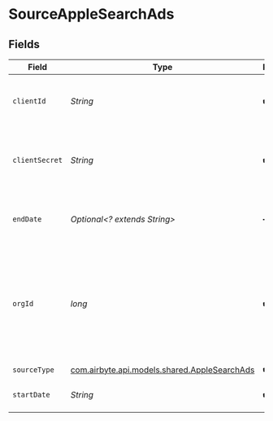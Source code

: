 # SourceAppleSearchAds


## Fields

| Field                                                                                                                                                                                   | Type                                                                                                                                                                                    | Required                                                                                                                                                                                | Description                                                                                                                                                                             | Example                                                                                                                                                                                 |
| --------------------------------------------------------------------------------------------------------------------------------------------------------------------------------------- | --------------------------------------------------------------------------------------------------------------------------------------------------------------------------------------- | --------------------------------------------------------------------------------------------------------------------------------------------------------------------------------------- | --------------------------------------------------------------------------------------------------------------------------------------------------------------------------------------- | --------------------------------------------------------------------------------------------------------------------------------------------------------------------------------------- |
| `clientId`                                                                                                                                                                              | *String*                                                                                                                                                                                | :heavy_check_mark:                                                                                                                                                                      | A user identifier for the token request. See <a href="https://developer.apple.com/documentation/apple_search_ads/implementing_oauth_for_the_apple_search_ads_api">here</a>              |                                                                                                                                                                                         |
| `clientSecret`                                                                                                                                                                          | *String*                                                                                                                                                                                | :heavy_check_mark:                                                                                                                                                                      | A string that authenticates the user’s setup request. See <a href="https://developer.apple.com/documentation/apple_search_ads/implementing_oauth_for_the_apple_search_ads_api">here</a> |                                                                                                                                                                                         |
| `endDate`                                                                                                                                                                               | *Optional<? extends String>*                                                                                                                                                            | :heavy_minus_sign:                                                                                                                                                                      | Data is retrieved until that date (included)                                                                                                                                            | 2021-01-01                                                                                                                                                                              |
| `orgId`                                                                                                                                                                                 | *long*                                                                                                                                                                                  | :heavy_check_mark:                                                                                                                                                                      | The identifier of the organization that owns the campaign. Your Org Id is the same as your account in the Apple Search Ads UI.                                                          |                                                                                                                                                                                         |
| `sourceType`                                                                                                                                                                            | [com.airbyte.api.models.shared.AppleSearchAds](../../models/shared/AppleSearchAds.md)                                                                                                   | :heavy_check_mark:                                                                                                                                                                      | N/A                                                                                                                                                                                     |                                                                                                                                                                                         |
| `startDate`                                                                                                                                                                             | *String*                                                                                                                                                                                | :heavy_check_mark:                                                                                                                                                                      | Start getting data from that date.                                                                                                                                                      | 2020-01-01                                                                                                                                                                              |